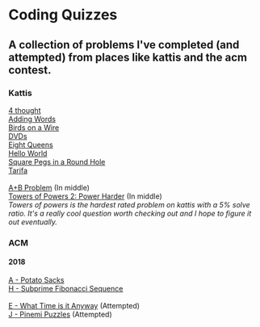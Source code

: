 # Coding Quizzes

## A collection of problems I've completed (and attempted) from places like kattis and the acm contest.

### Kattis
<a href="https://open.kattis.com/problems/4thought">4 thought</a>
</br>
<a href="https://open.kattis.com/problems/addingwords">Adding Words</a>
</br>
<a href="https://open.kattis.com/problems/birds">Birds on a Wire</a>
</br>
<a href="https://open.kattis.com/problems/dvds">DVDs</a>
</br>
<a href="https://open.kattis.com/problems/8queens">Eight Queens</a>
</br>
<a href="https://open.kattis.com/problems/hello">Hello World</a>
</br>
<a href="https://open.kattis.com/problems/squarepegs">Square Pegs in a Round Hole</a>
</br>
<a href="https://open.kattis.com/problems/tarifa">Tarifa</a>
</br>
</br>
<a href="https://open.kattis.com/problems/aplusb">A+B Problem</a> (In middle)
</br>
<a href="https://open.kattis.com/problems/towers">Towers of Powers 2: Power Harder</a> (In middle)
</br>
*Towers of powers is the hardest rated problem on kattis with a 5% solve ratio. It's a really cool question worth checking out and I hope to figure it out eventually.*

### ACM
#### 2018
<a href="http://acmgnyr.org/year2018/problems/A-PotatoSacks.pdf">A - Potato Sacks</a>
</br>
<a href="http://acmgnyr.org/year2018/problems/H-SubPrimeSequence.pdf">H - Subprime Fibonacci Sequence</a>
</br>
</br>
<a href="http://acmgnyr.org/year2018/problems/E-WhatTime.pdf">E - What Time is it Anyway</a> (Attempted)
</br>
<a href="http://acmgnyr.org/year2018/problems/J-Pinemi.pdf">J - Pinemi Puzzles</a> (Attempted)

